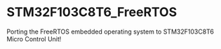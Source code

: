 # STM32F103C8T6_FreeRTOS
Porting the FreeRTOS embedded operating system to STM32F103C8T6 Micro Control Unit!
